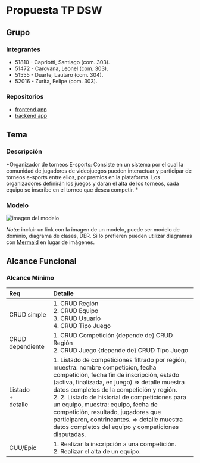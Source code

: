 # Propuesta TP DSW

## Grupo
### Integrantes
* 51810 - Capriotti, Santiago (com. 303).
* 51472 - Carovana, Leonel (com. 303).
* 51555 - Duarte, Lautaro (com. 304).
* 52016 -  Zurita, Felipe (com. 303).


### Repositorios
* [frontend app](http://hyperlinkToGihubOrGitlab)
* [backend app](http://hyperlinkToGihubOrGitlab)

## Tema
### Descripción
*Organizador de torneos E-sports: Consiste en un sistema por el cual la comunidad de jugadores de videojuegos pueden interactuar y participar de torneos e-sports entre ellos, por premios en la plataforma. 
Los organizadores definirán los juegos y darán el alta de los torneos, cada equipo se inscribe en el torneo que desea competir.
*

### Modelo
![imagen del modelo]()

*Nota*: incluir un link con la imagen de un modelo, puede ser modelo de dominio, diagrama de clases, DER. Si lo prefieren pueden utilizar diagramas con [Mermaid](https://mermaid.js.org) en lugar de imágenes.

## Alcance Funcional 

### Alcance Mínimo

|Req|Detalle|
|:-|:-|
|CRUD simple|1. CRUD Región<br>2. CRUD Equipo<br>3. CRUD Usuario<br>4. CRUD Tipo Juego|
|CRUD dependiente|1. CRUD Competición {depende de} CRUD Región<br>2. CRUD Juego {depende de} CRUD Tipo Juego|
|Listado<br>+<br>detalle| 1. Listado de competiciones filtrado por región, muestra: nombre competicion, fecha competición, fecha fin de inscripción, estado (activa, finalizada, en juego) => detalle muestra datos completos de la competición y región.<br> 2. 2. Listado de historial de competiciones para un equipo, muestra: equipo, fecha de competición, resultado, jugadores que participaron, contrincantes. => detalle muestra datos completos del equipo y competiciones disputadas.|
|CUU/Epic|1. Realizar la inscripción a una competición.<br>2. Realizar el alta de un equipo.|
